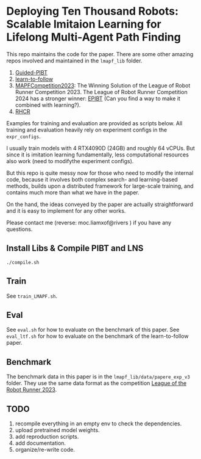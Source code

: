 # Deploying Ten Thousand Robots: Scalable Imitaion Learning for Lifelong Multi-Agent Path Finding
This repo maintains the code for the paper. There are some other amazing repos involved and maintained in the `lmapf_lib` folder. 
1. [Guided-PIBT](https://github.com/nobodyczcz/Guided-PIBT)
2. [learn-to-follow](https://github.com/AIRI-Institute/learn-to-follow)
3. [MAPFCompetition2023](https://github.com/DiligentPanda/MAPF-LRR2023): The Winning Solution of the League of Robot Runner Competition 2023. The League of Robot Runner Competition 2024 has a stronger winner: [EPIBT](git@github.com:Straple/LORR24.git) (Can you find a way to make it combined with learning?).
4. [RHCR](https://github.com/Jiaoyang-Li/RHCR)

Examples for training and evaluation are provided as scripts below.  All training and evaluation heavily rely on experiment configs in the `expr_configs`. 

I usually train models with 4 RTX4090D (24GB) and roughly 64 vCPUs. But since it is imitation learning fundamentally, less computational resources also work (need to modifythe experiment configs). 

But this repo is quite messy now for those who need to modify the internal code, because it involves both complex search- and learning-based methods, builds upon a distributed framework for large-scale training, and contains much more than what we have in the paper.

On the hand, the ideas conveyed by the paper are actually straightforward and it is easy to implement for any other works.

Please contact me (reverse:
moc.liamxof@rivers
) if you have any questions.

## Install Libs & Compile PIBT and LNS
```
./compile.sh
```

## Train
See `train_LMAPF.sh`.

## Eval
See `eval.sh` for how to evaluate on the benchmark of this paper.
See `eval_ltf.sh` for how to evaluate on the benchmark of the learn-to-follow paper.

## Benchmark
The benchmark data in this paper is in the `lmapf_lib/data/papere_exp_v3` folder. They use the same data format as the competition [League of the Robot Runner 2023](https://github.com/MAPF-Competition/Benchmark-Archive/tree/main/2023%20Competition).

## TODO
1. recompile everything in an empty env to check the dependencies.
2. upload pretrained model weights.
3. add reproduction scripts.
4. add documentation.
5. organize/re-write code.